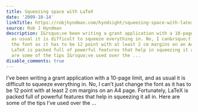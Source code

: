 ```yaml
---
title: Squeezing space with LaTeX
date: '2009-10-14'
linkTitle: https://robjhyndman.com/hyndsight/squeezing-space-with-latex/
source: Rob J Hyndman
description: I&rsquo;ve been writing a grant application with a 10-page limit, and
  as usual it is difficult to squeeze everything in. No, I can&rsquo;t just change
  the font as it has to be 12 point with at least 2 cm margins on an A4 page. Fortunately,
  LaTeX is packed full of powerful features that help in squeezing it all in. Here
  are some of the tips I&rsquo;ve used over the ...
disable_comments: true
---
```

I&rsquo;ve been writing a grant application with a 10-page limit, and as usual it is difficult to squeeze everything in. No, I can&rsquo;t just change the font as it has to be 12 point with at least 2 cm margins on an A4 page. Fortunately, LaTeX is packed full of powerful features that help in squeezing it all in. Here are some of the tips I&rsquo;ve used over the ...